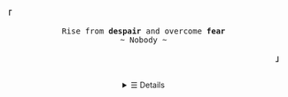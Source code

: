 <p align="left"><strong><samp>「</samp></strong></p><p align="center">
    <samp>
       Rise from <strong>despair</strong> and overcome <strong>fear</strong><br>
    ~ Nobody ~
    </samp>
    <br>
</p><p align="right"><strong><samp>」</samp></strong></p>
<br>
<details align="center">
<summary>&#9776; Details</summary>
    <h2></h2>
    <p align="center">
        <samp>
        <a href="#" target="_blank">E-Mail</a> •
        <a href="https://www.instagram.com/rfathurrxx_/" target="_blank">Instagram</a> •
        <a href="https://www.linkedin.com/in/rizal-fathur-rahman-08966b228/" target="_blank">LinkedIn</a> •
        <a href="https://www.youtube.com/channel/UCk5RgFiEPd3pzcQjOv7_KMA" target="_blank">ZalfaOne (YT Channel)</a> •
        <a href="https://www.youtube.com/channel/UCbOGaRQ4UDo60I51otJg-Lw" target="_blank">STech (YT Channel)</a>
        </samp>
    </p>
    <h2></h2>
    <p align="center">
        <a href="#ǝɔϟlʍo" target="_blank">
            <img alt="Top Language" src="https://github-readme-stats.vercel.app/api/top-langs/?bg_color=00000000&layout=compact&username=zalfaone&hide_border=true&title_color=c9d1d9&text_color=c3c5cd"/>
            <img alt="GitHub Stats" src="https://github-readme-stats.vercel.app/api?bg_color=00000000&username=zalfaone&show_icons=true&include_all_commits=true&count_private=true&hide=commits&hide_border=true&icon_color=4C566A&title_color=c9d1d9&text_color=c3c5cd"/>
        </a>
    </p>
</details>
